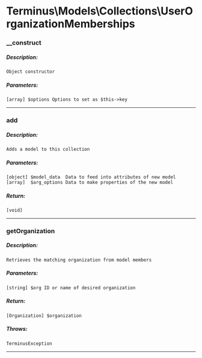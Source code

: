# Terminus\Models\Collections\UserOrganizationMemberships

### __construct
##### Description:
    Object constructor

##### Parameters:
    [array] $options Options to set as $this->key

---

### add
##### Description:
    Adds a model to this collection

##### Parameters:
    [object] $model_data  Data to feed into attributes of new model
    [array]  $arg_options Data to make properties of the new model

##### Return:
    [void]

---

### getOrganization
##### Description:
    Retrieves the matching organization from model members

##### Parameters:
    [string] $org ID or name of desired organization

##### Return:
    [Organization] $organization

##### Throws:
    TerminusException

---

